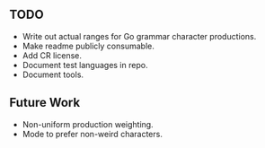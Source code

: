 TODO
----
 - Write out actual ranges for Go grammar character productions.
 - Make readme publicly consumable.
 - Add CR license.
 - Document test languages in repo.
 - Document tools.

Future Work
-----------
 - Non-uniform production weighting.
 - Mode to prefer non-weird characters.
